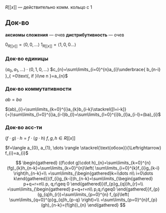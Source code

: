 $R[[x]]$ — действительно комм. кольцо с 1

## Док-во

**аксиомы сложения** — очев
**дистрибутивность** — очев

$0_{R[[x]]}=\langle 0, 0, \dots \rangle$
$1_{R[[x]]}=\langle 1, 0, 0\dots \rangle$

### Док-во единицы
$\langle a_{0}, a_{1},\dots \rangle\cdot \langle 0, 1, 0,\dots \rangle$
$c_{n}=\sum\limits_{i=0}^{n}a_{i}\underbrace{ b_{n-i} }_{ =0\text{, if }i\ne n }=a_{n}$

### Док-во коммутативности

$ab = ba$

$(ab)_{i}=\sum\limits_{k=0}^{i}a_{k}b_{i-k}\stackrel{[l=i-k]}{=}\sum\limits_{l=0}^{i}a_{i-l}b_{l}=\sum\limits_{l=0}^{i}b_{l}a_{i-l}=(ba)_{i}$

### Док-во асс-ти

$(f\cdot g)\cdot h = f\cdot (g\cdot h)$
$f, g, h \in R[[x]]$

$f=\langle a_{0}, a_{1}, \dots \rangle \stackrel{\text{обозн}}{\Leftrightarrow} f_{i}=a_{i}$

$$
\begin{gathered}
((f\cdot g)\cdot h)_{n}=\sum\limits_{k=0}^{n}(fg)_{k}h_{n-k}=\sum\limits_{k=0}^{n}\left( \sum\limits_{i=0}^{k}f_{i}g_{k-i} \right)h_{n-k}=\\
=\sum\limits_{\begin{gathered}k=i\dots n\\ i=0\dots k\end{gathered}}(f_{i}g_{k-i})h_{n-k}=\sum\limits_{\begin{gathered}
p+q+r=n\\ p, q,r\geq 0
\end{gathered}}(f_{p}g_{q})h_{r}=\\
=\sum\limits_{\begin{gathered}
p+q+r=n\\ p,q,r\geq0
\end{gathered}}f_{p}(g_{q}h_{r})=\sum\limits_{p=0}^{n} f_{p}\left( \sum\limits_{q=0}^{p}g_{q}h_{p-q} \right)=\\
=\sum\limits_{p=0}^{n}f_{p}(gh)_{n-k}=(f(gh))_{n}
\end{gathered}
$$
